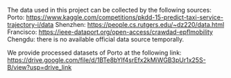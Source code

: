 The data used in this project can be collected by the following sources:
Porto: https://www.kaggle.com/competitions/pkdd-15-predict-taxi-service-trajectory-i/data
Shenzhen: https://people.cs.rutgers.edu/~dz220/data.html
Francisco: https://ieee-dataport.org/open-access/crawdad-epflmobility
Chengdu: there is no available official data source temporally.

We provide processed datasets of Porto at the following link:
https://drive.google.com/file/d/1BTe8bYIf4srEfx2kMiWGB3pUr1x25S-B/view?usp=drive_link
